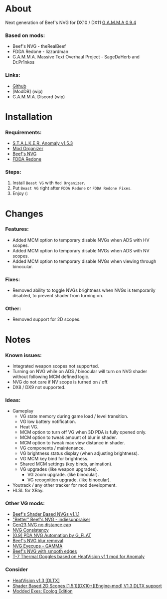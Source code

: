 # About
Next generation of Beef's NVG for DX10 / DX11 [G.A.M.M.A 0.9.4](https://discord.com/invite/stalker-gamma)

### Based on mods:
- Beef's NVG - theRealBeef
- FDDA Redone - lizzardman
- G.A.M.M.A. Massive Text Overhaul Project - SageDaHerb and Dr.Pr1nkos

### Links:
- [Github](https://github.com/pvd1313/gamma-beast-vg)
- [ModDB] (wip)
- G.A.M.M.A. Discord (wip)

# Installation

### Requirements:
- [S.T.A.L.K.E.R. Anomaly v1.5.3](https://www.moddb.com/mods/stalker-anomaly/news/stalker-anomaly-version-153-release)
- [Mod Organizer](https://github.com/ModOrganizer2/modorganizer/releases)
- [Beef's NVG](https://www.moddb.com/addons/beefs-shader-based-nvgs-v10)
- [FDDA Redone](https://www.moddb.com/mods/stalker-anomaly/addons/fdda-redone)

### Steps:
1. Install `Beast VG` with `Mod Organizer`.
2. Put `Beast VG` right after `FDDA Redone` or `FDDA Redone Fixes`.
3. Enjoy (:

# Changes
### Features:
- Added MCM option to temporary disable NVGs when ADS with HV scopes.
- Added MCM option to temporary disable NVGs when ADS with NV scopes.
- Added MCM option to temporary disable NVGs when viewing through binocular.

### Fixes:
- Removed ability to toggle NVGs brightness when NVGs is temporarily disabled, to prevent shader from turning on.

### Other:
- Removed support for 2D scopes.

# Notes

### Known issues:
- Integrated weapon scopes not supported.
- Turning on NVG while on ADS / binocular will turn on NVG shader without following MCM defined logic.
- NVG do not care if NV scope is turned on / off.
- DX8 / DX9 not supported.

### Ideas:
- Gameplay
  - VG state memory during game load / level transition.
  - VG low battery notification.
  - Heat VG.
  - MCM option to turn off VG when 3D PDA is fully opened only.
  - MCM option to tweak amount of blur in shader.
  - MCM option to tweak max view distance in shader.
  - VG components / maintenance.
  - VG brightness status display (when adjusting brightness).
  - VG MCM key bind for brightness.
  - Shared MCM settings (key binds, animation).
  - VG upgrades (like weapon upgrades).
    - VG zoom upgrade. (like binocular).
    - VG recognition upgrade. (like binocular).
- Youtrack / any other tracker for mod development.
- HLSL for XRay.

### Other VG mods:
- [Beef's Shader Based NVGs v1.1.1](https://www.moddb.com/addons/beefs-shader-based-nvgs-v10)
- ["Better" Beef's NVG - indiesunpraiser](https://www.moddb.com/mods/stalker-anomaly/addons/better-beefs-nvg-indiesunpraiser)
- [Gen23 NVG no distance cap](https://discord.com/channels/912320241713958912/1363252560668004522)
- [NVG Consistency](https://discord.com/channels/912320241713958912/1035900566687195159)
- [[0.9] PDA NVG Automation by G_FLAT](https://discord.com/channels/912320241713958912/1252395415958065172)
- [Beef's NVG blur removal](https://www.moddb.com/mods/stalker-anomaly/addons/beefs-nvg-blur-removal)
- [NVG Eyecups - GAMMA](https://www.moddb.com/mods/stalker-anomaly/addons/beefs-nvg-blur-removal)
- [Beef's NVG with smooth edges](https://www.moddb.com/mods/stalker-anomaly/addons/beefs-nvg-with-smooth-edges)
- [T-7 Thermal Goggles based on HeatVision v1.1 mod for Anomaly](https://discord.com/channels/912320241713958912/1168998049113178122)

### Consider
- [HeatVision v1.3 [DLTX]](https://www.moddb.com/mods/stalker-anomaly/addons/heatvision-v02-extension-for-beefs-nvg-dx11engine-mod/)
- [Shader Based 2D Scopes [1.5.1][DX10+][Engine-mod] V1.3 DLTX support](https://www.moddb.com/mods/stalker-anomaly/addons/shader-based-2d-scopes-151dx11engine-mod)
- [Modded Exes: Ecolog Edition](https://discord.com/channels/912320241713958912/1417405402873729025)